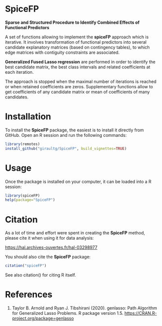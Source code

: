 # SpiceFP

**Sparse and Structured Procedure to Identify Combined Effects of Functional Predictors**

A set of functions allowing to implement the **spiceFP** approach which is 
iterative. It involves transformation of functional predictors into several 
candidate explanatory matrices (based on contingency tables), to which 
edge matrices with contiguity constraints are associated.

**Generalized Fused Lasso regression** are performed in order to identify the 
best candidate matrix, the best class intervals and related coefficients at 
each iteration. 

The approach is stopped when the maximal number of iterations is reached or 
when retained coefficients are zeros. Supplementary functions allow to get 
coefficients of any candidate matrix or mean of coefficients of many candidates.

# Installation

To install the **SpiceFP** package, the easiest is to install it directly 
from GitHub. Open an R session and run the following commands:

```R
library(remotes) 
install_github("giraultg/SpiceFP", build_vignettes=TRUE)
```

# Usage

Once the package is installed on your computer, it can be loaded into a R session:

```R
library(spiceFP)
help(package="SpiceFP")
```

# Citation

As a lot of time and effort were spent in creating the **SpiceFP** method, 
please cite it when using it for data analysis:

https://hal.archives-ouvertes.fr/hal-03298977

You should also cite the **SpiceFP** package:

```R
citation("spiceFP")
```

See also citation() for citing R itself.

# References

1. Taylor B. Arnold and Ryan J. Tibshirani (2020). genlasso: Path Algorithm for
  Generalized Lasso Problems. R package version 1.5.
  https://CRAN.R-project.org/package=genlasso
  
